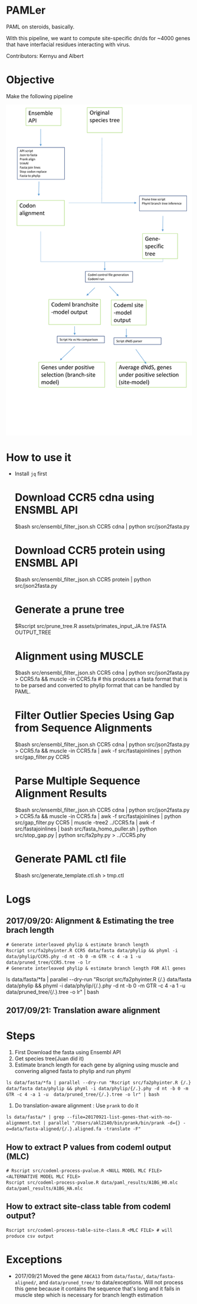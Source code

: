 # PAMLer

PAML on steroids, basically. 

With this pipeline, we want to compute site-specific dn/ds for ~4000 genes that have interfacial residues interacting with virus. 

Contributors: Kernyu and Albert

# Objective

Make the following pipeline

![](assets/pipeline-20180505.png)

# How to use it

* Install `jq` first

    # Download CCR5 cdna using ENSMBL API
    $bash src/ensembl_filter_json.sh CCR5 cdna | python src/json2fasta.py
    # Download CCR5 protein using ENSMBL API
    $bash src/ensembl_filter_json.sh CCR5 protein | python src/json2fasta.py

    # Generate a prune tree
    $Rscript src/prune_tree.R assets/primates_input_JA.tre FASTA OUTPUT_TREE 

    # Alignment using MUSCLE
    $bash src/ensembl_filter_json.sh CCR5 cdna | python src/json2fasta.py > CCR5.fa && muscle -in CCR5.fa # this produces a fasta format that is to be parsed and converted to phylip format that can be handled by PAML.

    # Filter Outlier Species Using Gap from Sequence Alignments
    $bash src/ensembl_filter_json.sh CCR5 cdna | python src/json2fasta.py > CCR5.fa && muscle -in CCR5.fa | awk -f src/fastajoinlines | python src/gap_filter.py CCR5

    # Parse Multiple Sequence Alignment Results
    $bash src/ensembl_filter_json.sh CCR5 cdna | python src/json2fasta.py > CCR5.fa && muscle -in CCR5.fa | awk -f src/fastajoinlines | python src/gap_filter.py CCR5 | muscle -tree2 ../CCR5.fa | awk -f src/fastajoinlines | bash src/fasta_homo_puller.sh | python src/stop_gap.py | python src/fa2phy.py > ../CCR5.phy

    # Generate PAML ctl file
    $bash src/generate_template.ctl.sh <alignment> <tree> <outputfile> > tmp.ctl

# Logs

## 2017/09/20: Alignment & Estimating the tree brach length

    # Generate interleaved phylip & estimate branch length
    Rscript src/fa2phyinter.R CCR5 data/fasta data/phylip && phyml -i data/phylip/CCR5.phy -d nt -b 0 -m GTR -c 4 -a 1 -u  data/pruned_tree/CCR5.tree -o lr
    # Generate interleaved phylip & estimate branch length FOR All genes

ls data/fasta/*fa | parallel --dry-run "Rscript src/fa2phyinter.R {/.} data/fasta data/phylip && phyml -i data/phylip/{/.}.phy -d nt -b 0 -m GTR -c 4 -a 1 -u  data/pruned_tree/{/.}.tree -o lr" | bash

## 2017/09/21: Translation aware alignment


# Steps

1. First Download the fasta using Ensembl API
1. Get species tree(Juan did it)
1. Estimate branch length for each gene by aligning using muscle and convering aligned fasta to phylip and run phyml

```
ls data/fasta/*fa | parallel --dry-run "Rscript src/fa2phyinter.R {/.} data/fasta data/phylip && phyml -i data/phylip/{/.}.phy -d nt -b 0 -m GTR -c 4 -a 1 -u  data/pruned_tree/{/.}.tree -o lr" | bash
```

1. Do translation-aware alignment : Use `prank` to do it

```
ls data/fasta/* | grep --file=20170921-list-genes-that-with-no-alignment.txt | parallel "/Users/akl2140/bin/prank/bin/prank -d={} -o=data/fasta-aligned/{/.}.aligned.fa -translate -F"
```

## How to extract P values from codeml output (MLC)

```
# Rscript src/codeml-process-pvalue.R <NULL MODEL MLC FILE> <ALTERNATIVE MODEL MLC FILE> 
Rscript src/codeml-process-pvalue.R data/paml_results/A1BG_H0.mlc data/paml_results/A1BG_HA.mlc

```
## How to extract site-class table from codeml output?

```
Rscript src/codeml-process-table-site-class.R <MLC FILE> # will produce csv output
```

# Exceptions

* 2017/09/21 Moved the gene `ABCA13` from `data/fasta/`, `data/fasta-aligned/`, and `data/pruned_tree/` to data/exceptions. Will not process this gene because it contains the sequence that's long and it fails in muscle step which is necessary for branch length estimation


